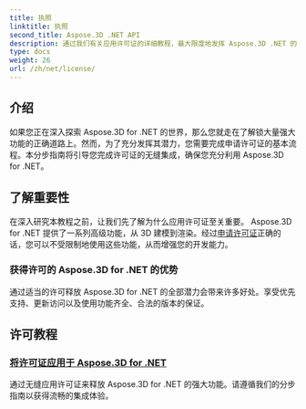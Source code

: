 ```yaml
---
title: 执照
linktitle: 执照
second_title: Aspose.3D .NET API
description: 通过我们有关应用许可证的详细教程，最大限度地发挥 Aspose.3D .NET 的潜力。确保无缝集成过程并释放其强大的功能。
type: docs
weight: 26
url: /zh/net/license/
---
```

## 介绍

如果您正在深入探索 Aspose.3D for .NET 的世界，那么您就走在了解锁大量强大功能的正确道路上。然而，为了充分发挥其潜力，您需要完成申请许可证的基本流程。本分步指南将引导您完成许可证的无缝集成，确保您充分利用 Aspose.3D for .NET。

## 了解重要性

在深入研究本教程之前，让我们先了解为什么应用许可证至关重要。 Aspose.3D for .NET 提供了一系列高级功能，从 3D 建模到渲染。经过[申请许可证](./apply-license/)正确的话，您可以不受限制地使用这些功能，从而增强您的开发能力。

### 获得许可的 Aspose.3D for .NET 的优势

通过适当的许可释放 Aspose.3D for .NET 的全部潜力会带来许多好处。享受优先支持、更新访问以及使用功能齐全、合法的版本的保证。

## 许可教程
### [将许可证应用于 Aspose.3D for .NET](./apply-license/)
通过无缝应用许可证来释放 Aspose.3D for .NET 的强大功能。请遵循我们的分步指南以获得流畅的集成体验。
